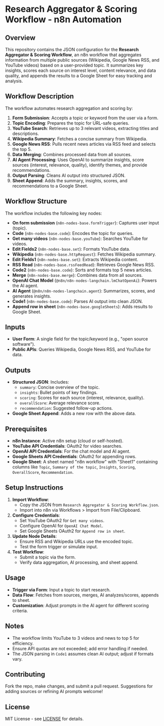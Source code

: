 # Research Aggregator & Scoring Workflow - n8n Automation

## Overview
This repository contains the JSON configuration for the **Research Aggregator & Scoring Workflow**, an n8n workflow that aggregates information from multiple public sources (Wikipedia, Google News RSS, and YouTube videos) based on a user-provided topic. It summarizes key insights, scores each source on interest level, content relevance, and data quality, and appends the results to a Google Sheet for easy tracking and analysis.

## Workflow Description
The workflow automates research aggregation and scoring by:
1. **Form Submission**: Accepts a topic or keyword from the user via a form.
2. **Topic Encoding**: Prepares the topic for URL-safe queries.
3. **YouTube Search**: Retrieves up to 3 relevant videos, extracting titles and descriptions.
4. **Wikipedia Summary**: Fetches a concise summary from Wikipedia.
5. **Google News RSS**: Pulls recent news articles via RSS feed and selects the top 5.
6. **Data Merging**: Combines processed data from all sources.
7. **AI Agent Processing**: Uses OpenAI to summarize insights, score sources (interest, relevance, quality), identify themes, and provide recommendations.
8. **Output Parsing**: Cleans AI output into structured JSON.
9. **Sheet Append**: Adds the summary, insights, scores, and recommendations to a Google Sheet.

## Workflow Structure
The workflow includes the following key nodes:
- **On form submission** (`n8n-nodes-base.formTrigger`): Captures user input (topic).
- **Code** (`n8n-nodes-base.code`): Encodes the topic for queries.
- **Get many videos** (`n8n-nodes-base.youTube`): Searches YouTube for videos.
- **Edit Fields2** (`n8n-nodes-base.set`): Formats YouTube data.
- **Wikipedia** (`n8n-nodes-base.httpRequest`): Fetches Wikipedia summary.
- **Edit Fields1** (`n8n-nodes-base.set`): Extracts Wikipedia content.
- **RSS Read** (`n8n-nodes-base.rssFeedRead`): Retrieves Google News RSS.
- **Code2** (`n8n-nodes-base.code`): Sorts and formats top 5 news articles.
- **Merge** (`n8n-nodes-base.merge`): Combines data from all sources.
- **OpenAI Chat Model** (`@n8n/n8n-nodes-langchain.lmChatOpenAi`): Powers the AI agent.
- **AI Agent** (`@n8n/n8n-nodes-langchain.agent`): Summarizes, scores, and generates insights.
- **Code1** (`n8n-nodes-base.code`): Parses AI output into clean JSON.
- **Append row in sheet** (`n8n-nodes-base.googleSheets`): Adds results to Google Sheet.

## Inputs
- **User Form**: A single field for the topic/keyword (e.g., "open source software").
- **Public APIs**: Queries Wikipedia, Google News RSS, and YouTube for data.

## Outputs
- **Structured JSON**: Includes:
  - `summary`: Concise overview of the topic.
  - `insights`: Bullet points of key findings.
  - `scoring`: Scores for each source (interest, relevance, quality).
  - `overallScore`: Average relevance score.
  - `recommendation`: Suggested follow-up actions.
- **Google Sheet Append**: Adds a new row with the above data.

## Prerequisites
- **n8n Instance**: Active n8n setup (cloud or self-hosted).
- **YouTube API Credentials**: OAuth2 for video searches.
- **OpenAI API Credentials**: For the chat model and AI agent.
- **Google Sheets API Credentials**: OAuth2 for appending rows.
- **Google Sheet**: A sheet named "n8n workflow" with "Sheet1" containing columns like `Topic`, `Summary of the topic`, `Insights`, `Scoring`, `OverallScore`, `Recommendation`.

## Setup Instructions
1. **Import Workflow**:
   - Copy the JSON from `Research Aggregator & Scoring Workflow.json`.
   - Import into n8n via Workflows > Import from File/Clipboard.
2. **Configure Credentials**:
   - Set YouTube OAuth2 for `Get many videos`.
   - Configure OpenAI for `OpenAI Chat Model`.
   - Set Google Sheets OAuth2 for `Append row in sheet`.
3. **Update Node Details**:
   - Ensure RSS and Wikipedia URLs use the encoded topic.
   - Test the form trigger or simulate input.
4. **Test Workflow**:
   - Submit a topic via the form.
   - Verify data aggregation, AI processing, and sheet append.

## Usage
- **Trigger via Form**: Input a topic to start research.
- **Data Flow**: Fetches from sources, merges, AI analyzes/scores, appends to sheet.
- **Customization**: Adjust prompts in the AI agent for different scoring criteria.

## Notes
- The workflow limits YouTube to 3 videos and news to top 5 for efficiency.
- Ensure API quotas are not exceeded; add error handling if needed.
- The JSON parsing in `Code1` assumes clean AI output; adjust if formats vary.

## Contributing
Fork the repo, make changes, and submit a pull request. Suggestions for adding sources or refining AI prompts welcome!

## License
MIT License - see [LICENSE](LICENSE) for details.